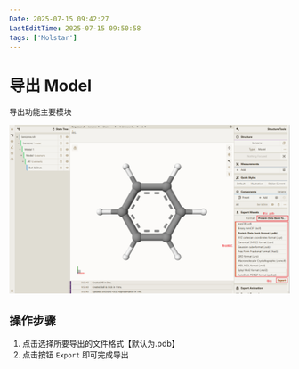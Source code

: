```yaml
---
Date: 2025-07-15 09:42:27
LastEditTime: 2025-07-15 09:50:58
tags: ['Molstar']
---
```

# 导出 Model

导出功能主要模块

![export_models](./assets/export_models.png)

## 操作步骤

1. 点击选择所要导出的文件格式【默认为.pdb】
2. 点击按钮 `Export` 即可完成导出